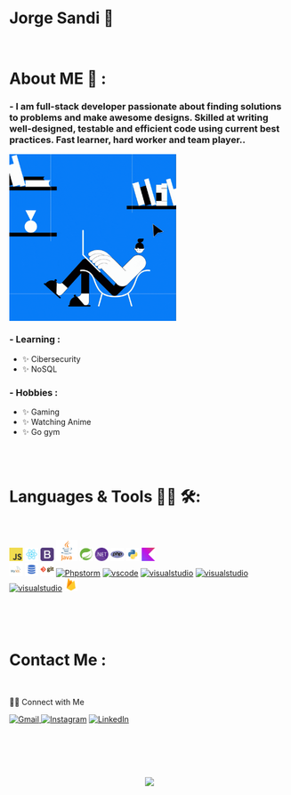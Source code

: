 # Jorge Sandi 👋

</br>

# About ME 💬 :

### - I am full-stack developer passionate about finding solutions to problems and make awesome designs. Skilled at writing well-designed, testable and efficient code using current best practices. Fast learner, hard worker and team player..

<img hight="300" width="300" alt="GIF" align="center" src="https://github.com/jsandicr/jsandicr/blob/main/assets/giphy1.gif"></img>

### - Learning :
- ✨ Cibersecurity
- ✨ NoSQL

### - Hobbies : 
- ✨ Gaming
- ✨ Watching Anime
- ✨ Go gym

</br>
</br>



# Languages & Tools 👨‍💻 🛠:
</br>

<p align="center">

 <!-- For more icons please follow  https://github.com/MikeCodesDotNET/ColoredBadges -->
 [<img src="https://raw.githubusercontent.com/github/explore/80688e429a7d4ef2fca1e82350fe8e3517d3494d/topics/javascript/javascript.png" alt="JavaScript" width="24">](https://developer.mozilla.org/es/docs/Web/JavaScript)
 [<img src="https://raw.githubusercontent.com/github/explore/80688e429a7d4ef2fca1e82350fe8e3517d3494d/topics/react/react.png" alt="React" width="24">](https://es.reactjs.org/)
 [<img src="https://raw.githubusercontent.com/github/explore/80688e429a7d4ef2fca1e82350fe8e3517d3494d/topics/bootstrap/bootstrap.png" alt="Bootstrap" width="24">](https://getbootstrap.com/)
 [<img src="https://raw.githubusercontent.com/github/explore/80688e429a7d4ef2fca1e82350fe8e3517d3494d/topics/java/java.png" alt="Java" width="38">](https://www.java.com/es/download/help/whatis_java.html)
 [<img src="https://raw.githubusercontent.com/github/explore/80688e429a7d4ef2fca1e82350fe8e3517d3494d/topics/spring-boot/spring-boot.png" alt="jQuery" width="24">](https://spring.io/)
 [<img src="https://raw.githubusercontent.com/github/explore/80688e429a7d4ef2fca1e82350fe8e3517d3494d/topics/dotnet/dotnet.png" alt="C#" width="24">](https://dotnet.microsoft.com/en-us/)
 [<img src="https://raw.githubusercontent.com/github/explore/80688e429a7d4ef2fca1e82350fe8e3517d3494d/topics/php/php.png" alt="C#" width="24">](https://dotnet.microsoft.com/en-us/)
 [<img src="https://raw.githubusercontent.com/github/explore/80688e429a7d4ef2fca1e82350fe8e3517d3494d/topics/python/python.png" alt="C#" width="24">](https://dotnet.microsoft.com/en-us/)
  [<img src="https://raw.githubusercontent.com/github/explore/80688e429a7d4ef2fca1e82350fe8e3517d3494d/topics/kotlin/kotlin.png" alt="C#" width="24">](https://kotlinlang.org/)
 </br>
 [<img src="https://raw.githubusercontent.com/github/explore/80688e429a7d4ef2fca1e82350fe8e3517d3494d/topics/mysql/mysql.png" alt="mysql" width="24">](https://www.mysql.com/)
 [<img src="https://raw.githubusercontent.com/github/explore/80688e429a7d4ef2fca1e82350fe8e3517d3494d/topics/sql/sql.png" alt="sql" width="24">](https://www.microsoft.com/es-es/sql-server)
 [<img src="https://raw.githubusercontent.com/github/explore/80688e429a7d4ef2fca1e82350fe8e3517d3494d/topics/git/git.png" alt="Git" width="24">](https://git-scm.com/)
 [<img src="https://logonoid.com/images/phpstorm-logo.png" alt="Phpstorm" width="24">](https://www.jetbrains.com/phpstorm/)
 [<img src="https://upload.wikimedia.org/wikipedia/commons/thumb/2/2d/Visual_Studio_Code_1.18_icon.svg/1200px-Visual_Studio_Code_1.18_icon.svg.png" alt="vscode" width="24">](https://code.visualstudio.com/)
 [<img src="https://upload.wikimedia.org/wikipedia/commons/c/cd/Visual_Studio_2017_Logo.svg" alt="visualstudio" width="24">](https://visualstudio.microsoft.com/es/)
 [<img src="https://upload.wikimedia.org/wikipedia/commons/8/84/Appium.png" alt="visualstudio" width="24">](https://appium.io/)
 [<img src="https://upload.wikimedia.org/wikipedia/commons/9/9f/Selenium_logo.svg" alt="visualstudio" width="24">](https://www.selenium.dev/)
 [<img src="https://raw.githubusercontent.com/github/explore/80688e429a7d4ef2fca1e82350fe8e3517d3494d/topics/firebase/firebase.png" alt="visualstudio" width="24">](https://firebase.google.com/?hl=es-419&gclid=Cj0KCQjwvZCZBhCiARIsAPXbajvuacET90k-xFBRxVDuzkgQNJrf-B64_uGNWujgU9ljwS48EomanagaAuHIEALw_wcB&gclsrc=aw.ds)
</p>
</br>
</br>
</br>



# Contact Me :

<p>
 </br>
 
 🤝🏻 Connect with Me

  <p align="left">
      <a href="mailto:jsandicr16@gmail.com" target="_blank"><img alt="Gmail" src="https://img.shields.io/badge/Gmail-jsandicr16@gmail.com-red?style=flat&logo=gmail">   </a>
      <a href="https://www.instagram.com/jorge_sandi1/" target="_blank"><img alt="Instagram" src="https://img.shields.io/badge/Instagram-jsandicr16-white?style=flat&logo=instagram"></a>
      <a href="https://www.linkedin.com/in/jorge-sandi-0b363b206/" target="_blank"><img alt="LinkedIn" src="https://img.shields.io/badge/LinkedIn-@JorgeSandi-blue?style=flat&logo=linkedin"></a>
  </p>
</p>
 

</br>
</br>
</br>
</br>

<p align="center" >  
  <a href="https://github.com/jsandicr/github-readme-stats"> 
<img  src="https://github-readme-stats.vercel.app/api?username=jsandicr&show_icons=true&theme=radical"/>
  </a>
  </p>

